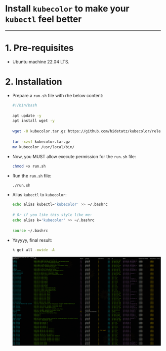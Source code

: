 # Install `kubecolor` to make your `kubectl` feel better
<hr>

# 1. Pre-requisites
- Ubuntu machine 22.04 LTS.

# 2. Installation
- Prepare a `run.sh` file with rhe below content:
  ```sh
  #!/bin/bash

  apt update -y
  apt install wget -y

  wget -O kubecolor.tar.gz https://github.com/hidetatz/kubecolor/releases/download/v0.0.25/kubecolor_0.0.25_Linux_x86_64.tar.gz

  tar -xzvf kubecolor.tar.gz
  mv kubecolor /usr/local/bin/
  ```

- Now, you MUST allow execute permission for the `run.sh` file:
  ```sh
  chmod +x run.sh
  ```

- Run the `run.sh` file:
  ```sh
  ./run.sh
  ```

- Alias `kubectl` to `kubecolor`:
  ```bash
  echo alias kubectl='kubecolor' >> ~/.bashrc
  
  # Or if you like this style like me:
  echo alias k='kubecolor' >> ~/.bashrc

  source ~/.bashrc
  ```

- Yayyyy, final result:
  ```bash
  k get all -owide -A
  ```
  ![](./../img/k8s/05.png)
  